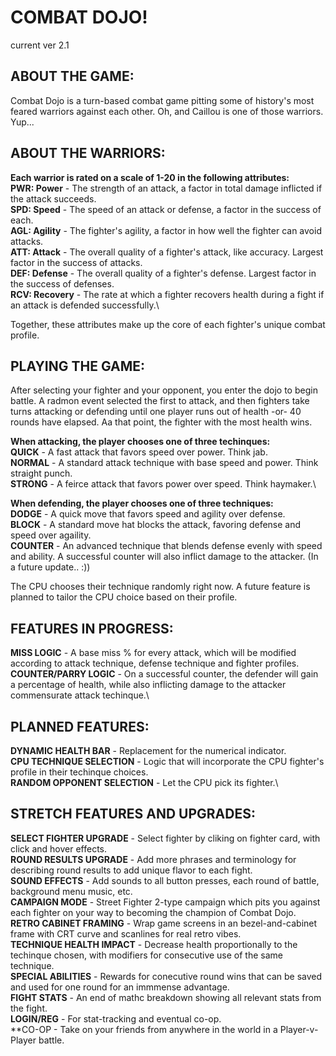 #	COMBAT DOJO!
current ver 2.1

##	ABOUT THE GAME:
Combat Dojo is a turn-based combat game pitting some of history's most feared warriors against each other. Oh, and Caillou is one of those warriors. Yup...

## 	ABOUT THE WARRIORS:
**Each warrior is rated on a scale of 1-20 in the following attributes:**\
	**PWR: Power** - The strength of an attack, a factor in total damage inflicted if the attack succeeds.\
	**SPD: Speed** - The speed of an attack or defense, a factor in the success of each.\
	**AGL: Agility** - The fighter's agility, a factor in how well the fighter can avoid attacks.\
	**ATT: Attack** - The overall quality of a fighter's attack, like accuracy. Largest factor in the success of attacks.\
	**DEF: Defense** - The overall quality of a fighter's defense. Largest factor in the success of defenses.\
	**RCV: Recovery** - The rate at which a fighter recovers health during a fight if an attack is defended successfully.\

Together, these attributes make up the core of each fighter's unique combat profile.

## 	PLAYING THE GAME:
After selecting your fighter and your opponent, you enter the dojo to begin battle. A radmon event selected the first to attack, and then fighters take turns attacking or defending until one player runs out of health -or- 40 rounds have elapsed. Aa that point, the fighter with the most health wins.

**When attacking, the player chooses one of three techinques:**\
	**QUICK** - A fast attack that favors speed over power. Think jab.\
	**NORMAL** - A standard attack technique with base speed and power. Think straight punch.\
	**STRONG** - A feirce attack that favors power over speed. Think haymaker.\
	
**When defending, the player chooses one of three techniques:**\
	**DODGE** - A quick move that favors speed and agility over defense.\
	**BLOCK** - A standard move hat blocks the attack, favoring defense and speed over agaility.\
	**COUNTER** - An advanced technique that blends defense evenly with speed and ability. A successful counter will also inflict damage to the attacker. (In a future update.. :))
	
The CPU chooses their technique randomly right now. A future feature is planned to tailor the CPU choice based on their profile.

## 	FEATURES IN PROGRESS:
**MISS LOGIC** - A base miss % for every attack, which will be modified according to attack technique, defense technique and fighter profiles.\
**COUNTER/PARRY LOGIC** - On a successful counter, the defender will gain a percentage of health, while also inflicting damage to the attacker commensurate attack techinque.\

## 	PLANNED FEATURES:
**DYNAMIC HEALTH BAR** - Replacement for the numerical indicator.\
**CPU TECHNIQUE SELECTION** - Logic that will incorporate the CPU fighter's profile in their techinque choices.\
**RANDOM OPPONENT SELECTION** - Let the CPU pick its fighter.\

## 	STRETCH FEATURES AND UPGRADES:
**SELECT FIGHTER UPGRADE** - Select fighter by cliking on fighter card, with click and hover effects.\
**ROUND RESULTS UPGRADE** - Add more phrases and terminology for describing round results to add unique flavor to each fight.\
**SOUND EFFECTS** - Add sounds to all button presses, each round of battle, background menu music, etc.\
**CAMPAIGN MODE** - Street Fighter 2-type campaign which pits you against each fighter on your way to becoming the champion of Combat Dojo.\
**RETRO CABINET FRAMING** - Wrap game screens in an bezel-and-cabinet frame with CRT curve and scanlines for real retro vibes.\
**TECHNIQUE HEALTH IMPACT** - Decrease health proportionally to the techinque chosen, with modifiers for consecutive use of the same technique.\
**SPECIAL ABILITIES** - Rewards for conecutive round wins that can be saved and used for one round for an immmense advantage.\
**FIGHT STATS** - An end of mathc breakdown showing all relevant stats from the fight.\
**LOGIN/REG** - For stat-tracking and eventual co-op.\
**CO-OP - Take on your friends from anywhere in the world in a Player-v-Player battle.

